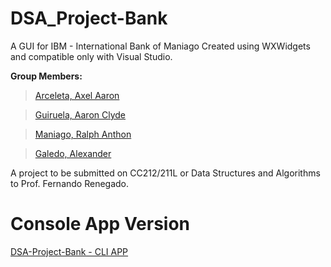 # DSA_Project-Bank
A GUI for IBM - International Bank of Maniago
Created using WXWidgets and compatible only with Visual Studio.

**Group Members:**

> <a href="https://www.facebook.com/axelaaron.arceleta/" target="_blank">Arceleta, Axel Aaron</a><br>

> <a href="https://www.facebook.com/aaron.guiruela.54" target="_blank">Guiruela, Aaron Clyde</a><br>

> <a href="https://www.facebook.com/anthon.maniago.9" target="_blank">Maniago, Ralph Anthon </a><br>

> <a href="https://www.facebook.com/alex.galedo.9" target="_blank">Galedo, Alexander</a><br>

A project to be submitted on CC212/211L or Data Structures and Algorithms to Prof. Fernando Renegado.

# Console App Version

<a href="https://github.com/SPlinterRed/DSA_Project-Bank/tree/main" target="_blank">DSA-Project-Bank - CLI APP</a><br>
